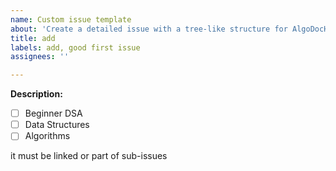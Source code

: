 ```yaml
---
name: Custom issue template
about: 'Create a detailed issue with a tree-like structure for AlgoDocHub '
title: add
labels: add, good first issue
assignees: ''

---
```


**Description:**
- [ ] Beginner DSA
- [ ] Data Structures
- [ ] Algorithms

it must be linked or part of sub-issues
